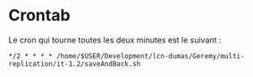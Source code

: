 # Crontab

Le cron qui tourne toutes les deux minutes est le suivant :

```
*/2 * * * * /home/$USER/Development/lcn-dumas/Geremy/multi-replication/it-1.2/saveAndBack.sh
```